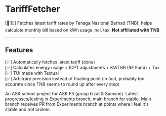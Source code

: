 # TariffFetcher

[🚧🏗️] Fetches latest tariff rates by Tenaga Nasional Berhad (TNB), helps calculate monthly bill based on kWh usage incl. tax. **Not affiliated with TNB**.

---

## Features

[✅] Automatically fetches latest tariff (done)\
[✅] Calculates energy usage + ICPT adjustments + KWTBB (RE Fund) + Tax\
[✅] TUI made with Textual \
[✅] Arbitrary precision instead of floating point (in fact, probably too accurate since TNB seems to round up after every step)

An ASK school project for ASK F3 (group Izzat & Samson). Latest progresses/testing in Experiments branch, main branch for stable. Main branch receives PR from Experiments branch at points where I feel it's stable and not broken.
